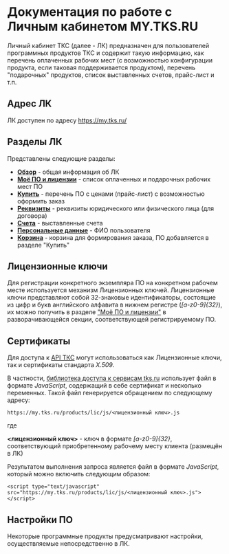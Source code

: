 # Документация по работе с Личным кабинетом MY.TKS.RU

Личный кабинет ТКС (далее - ЛК) предназначен для пользователей программных продуктов ТКС и содержит такую информацию, как перечень оплаченных рабочих мест (с возможностью конфигурации продукта, если таковая поддерживается продуктом), перечень "подарочных" продуктов, список выставленных счетов, прайс-лист и т.п.

## Адрес ЛК

ЛК доступен по адресу https://my.tks.ru/

## Разделы ЛК

Представлены следующие разделы:

- **[Обзор](https://my.tks.ru/profile/)** - общая информация об ЛК
- **[Моё ПО и лицензии](https://my.tks.ru/acct/products/)** - список оплаченных и подарочных рабочих мест ПО
- **[Купить](https://my.tks.ru/products/)** - перечень ПО с ценами (прайс-лист) с возможностью оформить заказ
- **[Реквизиты](https://my.tks.ru/acct/firm/)** - реквизиты юридического или физического лица (для договора)
- **[Счета](https://my.tks.ru/acct/bills/)** - выставленные счета
- **[Персональные данные](https://my.tks.ru/profile/view/)** - ФИО пользователя
- **[Корзина](https://my.tks.ru/products/cart/)** - корзина для формирования заказа, ПО добавляется в разделе "Купить"

## Лицензионные ключи

Для регистрации конкретного экземпляра ПО на конкретном рабочем месте используется механизм Лицензионных ключей. Лицензионные ключи представляют собой 32-знаковые идентификаторы, состоящие из цифр и букв английского алфавита в нижнем регистре (*[a-z0-9]{32}*), их можно получить в разделе ["Моё ПО и лицензии"](https://my.tks.ru/acct/products/) в разворачивающейся секции, соответствующей регистрируемому ПО.

## Сертификаты

Для доступа к [API ТКС](https://github.com/tkssoft/api.tks.ru-docs) могут использоваться как Лицензионные ключи, так и сертификаты стандарта *X.509*. 

В частности, [библиотека доступа к сервисам tks.ru](https://github.com/tkssoft/api.tks.ru) использует файл в формате *JavaScript*, содержащий в себе сертификат и несколько переменных. Такой файл генерируется обращением по следующему адресу:

    https://my.tks.ru/products/lic/js/<лицензионный ключ>.js

где 

**<лицензионный ключ>** - ключ в формате *[a-z0-9]{32}*, соответствующий приобретенному рабочему месту клиента (размещён в ЛК)

Результатом выполнения запроса является файл в формате *JavaScript*, который можно включить следующим образом:

    <script type="text/javascript" src="https://my.tks.ru/products/lic/js/<лицензионный ключ>.js"></script>

## Настройки ПО

Некоторые программные продукты предусматривают настройки, осуществляемые непосредственно в ЛК.


